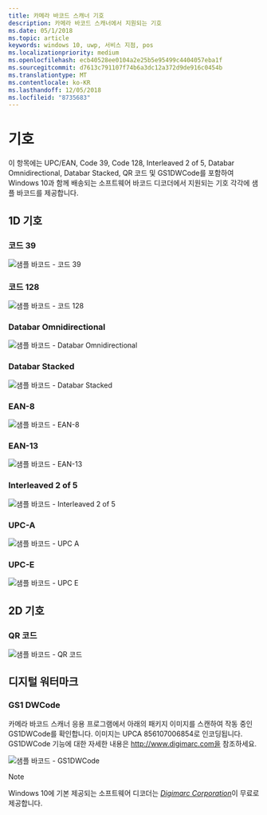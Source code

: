 ```yaml
---
title: 카메라 바코드 스캐너 기호
description: 카메라 바코드 스캐너에서 지원되는 기호
ms.date: 05/1/2018
ms.topic: article
keywords: windows 10, uwp, 서비스 지점, pos
ms.localizationpriority: medium
ms.openlocfilehash: ecb40528ee0104a2e25b5e95499c4404057eba1f
ms.sourcegitcommit: d7613c791107f74b6a3dc12a372d9de916c0454b
ms.translationtype: MT
ms.contentlocale: ko-KR
ms.lasthandoff: 12/05/2018
ms.locfileid: "8735683"
---
```

# <a name="symbologies"></a>기호
이 항목에는 UPC/EAN, Code 39, Code 128, Interleaved 2 of 5, Databar Omnidirectional, Databar Stacked, QR 코드 및 GS1DWCode를 포함하여 Windows 10과 함께 배송되는 소프트웨어 바코드 디코더에서 지원되는 기호 각각에 샘플 바코드를 제공합니다.

## <a name="1d-symbologies"></a>1D 기호

### <a name="code-39"></a>코드 39
![샘플 바코드 - 코드 39](images/pos/sample-barcode-code39.png)

### <a name="code-128"></a>코드 128
![샘플 바코드 - 코드 128](images/pos/sample-barcode-code128.png)

### <a name="databar-omnidirectional"></a>Databar Omnidirectional
![샘플 바코드 - Databar Omnidirectional](images/pos/sample-barcode-databar-omnidirectional.png) 
### <a name="databar-stacked"></a>Databar Stacked
![샘플 바코드 - Databar Stacked](images/pos/sample-barcode-databar-stacked.png)

### <a name="ean-8"></a>EAN-8
![샘플 바코드 - EAN-8](images/pos/sample-barcode-ean8.png)

### <a name="ean-13"></a>EAN-13
![샘플 바코드 - EAN-13](images/pos/sample-barcode-ean13.png)

### <a name="interleaved-2-of-5"></a>Interleaved 2 of 5
![샘플 바코드 - Interleaved 2 of 5](images/pos/sample-barcode-interleaved-2-of-5.png)

### <a name="upc-a"></a>UPC-A
![샘플 바코드 - UPC A](images/pos/sample-barcode-upca.png)

### <a name="upc-e"></a>UPC-E
![샘플 바코드 - UPC E](images/pos/sample-barcode-upce.png)

## <a name="2d-symbologies"></a>2D 기호
### <a name="qr-code"></a>QR 코드
![샘플 바코드 - QR 코드](images/pos/sample-barcode-qrcode.png)

## <a name="digital-watermark"></a>디지털 워터마크
### <a name="gs1-dwcode"></a>GS1 DWCode

카메라 바코드 스캐너 응용 프로그램에서 아래의 패키지 이미지를 스캔하여 작동 중인 GS1DWCode를 확인합니다.  이미지는 UPCA 856107006854로 인코딩됩니다.  GS1DWCode 기능에 대한 자세한 내용은 http://www.digimarc.com을 참조하세요.

![샘플 바코드 - GS1DWCode](images/pos/rice-box-v7.jpg)

> [!NOTE]
> Windows 10에 기본 제공되는 소프트웨어 디코더는  [*Digimarc Corporation*](https://www.digimarc.com/)이 무료로 제공합니다.
